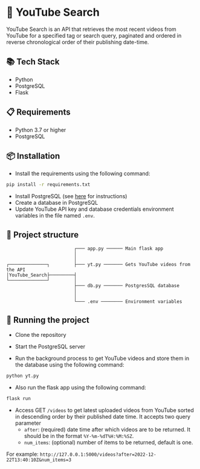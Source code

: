 # 🔎 YouTube Search
YouTube Search is an API that retrieves the most recent videos from YouTube for a specified tag or search query, paginated and ordered in reverse chronological order of their publishing date-time.

## 📚 Tech Stack
- Python
- PostgreSQL
- Flask

## 📋 Requirements
- Python 3.7 or higher
- PostgreSQL

## 📦 Installation
- Install the requirements using the following command:

```bash
pip install -r requirements.txt
```

- Install PostgreSQL (see [here](https://www.postgresql.org/download/) for instructions)
- Create a database in PostgreSQL
- Update YouTube API key and database credentials environment variables in the file named `.env`.

## 📁 Project structure
```
                         ┌─── app.py ────── Main flask app
                         │
                         │
┌──────────────┐         ├─── yt.py ─────── Gets YouTube videos from the API
│YouTube_Search├─────────┤
└──────────────┘         │
                         ├─── db.py ─────── PostgresSQL database
                         │
                         │
                         └─── .env ──────── Environment variables
```

## 🚀 Running the project
- Clone the repository
- Start the PostgreSQL server

- Run the background process to get YouTube videos and store them in the database using the following command:
```bash
python yt.py
```

- Also run the flask app using the following command:

```bash
flask run
```

- Access GET `/videos` to get latest uploaded videos from YouTube sorted in descending order by their published date time. It accepts two query parameter
  - `after`: (required) date time after which videos are to be returned. It should be in the format `%Y-%m-%dT%H:%M:%SZ`.
  - `num_items`: (optional) number of items to be returned, default is one.

For example:
`http://127.0.0.1:5000/videos?after=2022-12-22T13:40:10Z&num_items=3`
